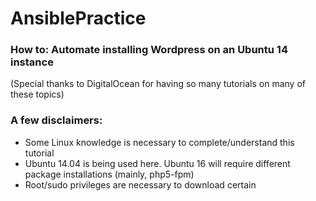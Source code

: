 # AnsiblePractice

### How to: Automate installing Wordpress on an Ubuntu 14 instance
(Special thanks to DigitalOcean for having so many tutorials on many of these topics)

### A few disclaimers: 

* Some Linux knowledge is necessary to complete/understand this tutorial
* Ubuntu 14.04 is being used here. Ubuntu 16 will require different package installations (mainly, php5-fpm)
* Root/sudo privileges are necessary to download certain 
